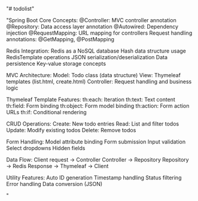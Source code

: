 "# todolist"

"Spring Boot Core Concepts:
@Controller: MVC controller annotation
@Repository: Data access layer annotation
@Autowired: Dependency injection
@RequestMapping: URL mapping for controllers
Request handling annotations: @GetMapping, @PostMapping


Redis Integration:
Redis as a NoSQL database
Hash data structure usage
RedisTemplate operations
JSON serialization/deserialization
Data persistence
Key-value storage concepts


MVC Architecture:
Model: Todo class (data structure)
View: Thymeleaf templates (list.html, create.html)
Controller: Request handling and business logic


Thymeleaf Template Features:
th:each: Iteration
th:text: Text content
th:field: Form binding
th:object: Form model binding
th:action: Form action URLs
th:if: Conditional rendering


CRUD Operations:
Create: New todo entries
Read: List and filter todos
Update: Modify existing todos
Delete: Remove todos


Form Handling:
Model attribute binding
Form submission
Input validation
Select dropdowns
Hidden fields


Data Flow:
Client request → Controller
Controller → Repository
Repository → Redis
Response → Thymeleaf → Client


Utility Features:
Auto ID generation
Timestamp handling
Status filtering
Error handling
Data conversion (JSON)

"
